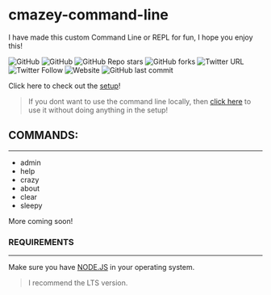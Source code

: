 # cmazey-command-line
I have made this custom Command Line or REPL for fun, I hope you enjoy this!

<img alt="GitHub" src="https://img.shields.io/github/license/cmazey/cmazey-command-line?style=plastic"> <img alt="GitHub" src ="https://img.shields.io/badge/Made%20for-VSCode-informational?style=plastic"> <img alt="GitHub Repo stars" src="https://img.shields.io/github/stars/cmazey/cmazey-command-line?style=social"> <img alt="GitHub forks" src="https://img.shields.io/github/forks/cmazey/cmazey-command-line?style=social"> <img alt="Twitter URL" src="https://img.shields.io/twitter/url?style=social&url=https%3A%2F%2Fgithub.com%2Fcmazey%2Fcmazey-command-line"> ![Twitter Follow](https://img.shields.io/twitter/follow/cmazeyRBLX?style=social) <img alt="Website" src="https://img.shields.io/website?url=https%3A%2F%2Fcoltondogportraits.com%2F"> <img alt="GitHub last commit" src="https://img.shields.io/github/last-commit/cmazey/cmazey-command-line">

Click here to check out the [setup](https://github.com/cmazey/cmazey-command-line/tree/node/Cmd-REPL#---set-up---)!

> If you dont want to use the command line locally, then [click here](https://replit.com/@NotCmazey/cmazey-command-line?v=1) to use it without doing anything in the setup!
## COMMANDS:
------------------
- admin
- help
- crazy
- about
- clear
- sleepy

More coming soon!

### REQUIREMENTS
------------------
Make sure you have [NODE.JS](https://nodejs.org/en/) in your operating system.
> I recommend the LTS version.


